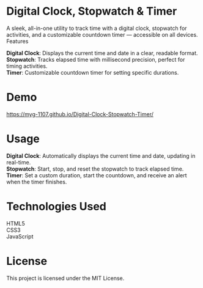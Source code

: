 # Digital Clock, Stopwatch & Timer
A sleek, all-in-one utility to track time with a digital clock, stopwatch for activities, and a customizable countdown timer — accessible on all devices.
Features

**Digital Clock**: Displays the current time and date in a clear, readable format.<Br>
**Stopwatch**: Tracks elapsed time with millisecond precision, perfect for timing activities.<br>
**Timer**: Customizable countdown timer for setting specific durations.

# Demo
https://myg-1107.github.io/Digital-Clock-Stopwatch-Timer/

# Usage

**Digital Clock**: Automatically displays the current time and date, updating in real-time.<br>
**Stopwatch**: Start, stop, and reset the stopwatch to track elapsed time.<br>
**Timer**: Set a custom duration, start the countdown, and receive an alert when the timer finishes.

# Technologies Used

HTML5 <br>
CSS3<Br>
JavaScript

# License
This project is licensed under the MIT License.

